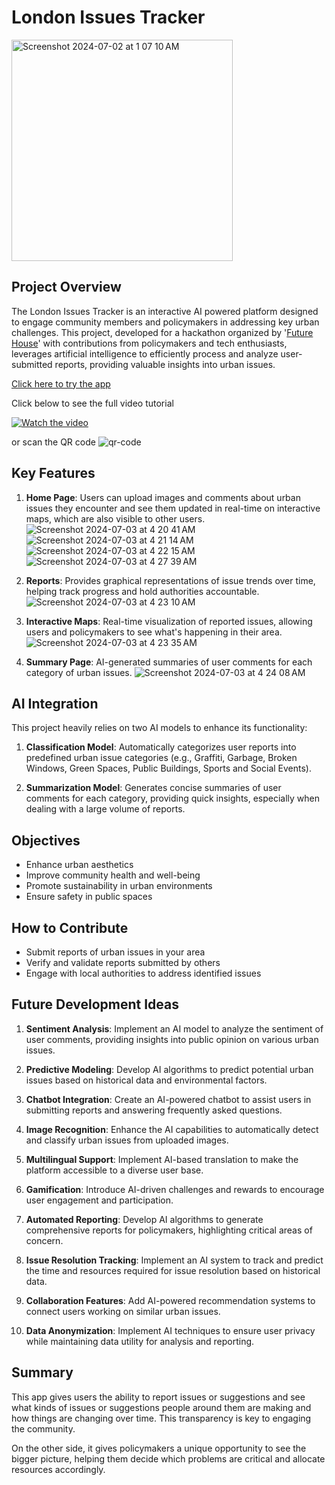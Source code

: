 # London Issues Tracker
<img width="354" alt="Screenshot 2024-07-02 at 1 07 10 AM" src="https://github.com/kailash19961996/Neighbourhood-app/assets/123597753/a8c3583c-ac53-4b9f-b67e-e9fb5e4798c4">

## Project Overview
The London Issues Tracker is an interactive AI powered platform designed to engage community members and policymakers in addressing key urban challenges. This project, developed for a hackathon organized by '[Future House](https://futurehouse.uk/)' with contributions from policymakers and tech enthusiasts, leverages artificial intelligence to efficiently process and analyze user-submitted reports, providing valuable insights into urban issues.

[Click here to try the app](https://litapp.streamlit.app/)

Click below to see the full video tutorial

[![Watch the video](https://img.youtube.com/vi/sVXmwHM06w8/0.jpg)](https://www.youtube.com/watch?v=sVXmwHM06w8)

or scan the QR code
![qr-code](https://github.com/kailash19961996/London-Issues-Tracker-APP/assets/123597753/500c3281-6cbe-4c2f-801c-59cc73693dd1)

## Key Features

1. **Home Page**: Users can upload images and comments about urban issues they encounter and see them updated in real-time on interactive maps, which are also visible to other users.
![Screenshot 2024-07-03 at 4 20 41 AM](https://github.com/kailash19961996/London-Issues-Tracker-APP/assets/123597753/ef63a7b3-8532-4833-9ea2-9138690a8995)
![Screenshot 2024-07-03 at 4 21 14 AM](https://github.com/kailash19961996/London-Issues-Tracker-APP/assets/123597753/57ce48e2-8948-420c-8bd2-b98c0e49f0c4)
![Screenshot 2024-07-03 at 4 22 15 AM](https://github.com/kailash19961996/London-Issues-Tracker-APP/assets/123597753/4f611b7b-af3b-4205-8308-88eef830e28a)
![Screenshot 2024-07-03 at 4 27 39 AM](https://github.com/kailash19961996/London-Issues-Tracker-APP/assets/123597753/5fc6ce1b-ec51-4f80-b05e-2c9f77823767)

3. **Reports**: Provides graphical representations of issue trends over time, helping track progress and hold authorities accountable.
![Screenshot 2024-07-03 at 4 23 10 AM](https://github.com/kailash19961996/London-Issues-Tracker-APP/assets/123597753/a266afc0-04ec-48af-a457-36501566dccb)

4. **Interactive Maps**: Real-time visualization of reported issues, allowing users and policymakers to see what's happening in their area.
![Screenshot 2024-07-03 at 4 23 35 AM](https://github.com/kailash19961996/London-Issues-Tracker-APP/assets/123597753/185cdb04-474e-4f71-8c92-ca9da148e265)

5. **Summary Page**: AI-generated summaries of user comments for each category of urban issues.
![Screenshot 2024-07-03 at 4 24 08 AM](https://github.com/kailash19961996/London-Issues-Tracker-APP/assets/123597753/ae6b8771-4f44-4846-9ba9-5e8f2d36035b)

## AI Integration

This project heavily relies on two AI models to enhance its functionality:

1. **Classification Model**: Automatically categorizes user reports into predefined urban issue categories (e.g., Graffiti, Garbage, Broken Windows, Green Spaces, Public Buildings, Sports and Social Events).

2. **Summarization Model**: Generates concise summaries of user comments for each category, providing quick insights, especially when dealing with a large volume of reports.

## Objectives

- Enhance urban aesthetics
- Improve community health and well-being
- Promote sustainability in urban environments
- Ensure safety in public spaces

## How to Contribute

- Submit reports of urban issues in your area
- Verify and validate reports submitted by others
- Engage with local authorities to address identified issues

## Future Development Ideas

1. **Sentiment Analysis**: Implement an AI model to analyze the sentiment of user comments, providing insights into public opinion on various urban issues.

2. **Predictive Modeling**: Develop AI algorithms to predict potential urban issues based on historical data and environmental factors.

3. **Chatbot Integration**: Create an AI-powered chatbot to assist users in submitting reports and answering frequently asked questions.

4. **Image Recognition**: Enhance the AI capabilities to automatically detect and classify urban issues from uploaded images.

5. **Multilingual Support**: Implement AI-based translation to make the platform accessible to a diverse user base.

6. **Gamification**: Introduce AI-driven challenges and rewards to encourage user engagement and participation.

7. **Automated Reporting**: Develop AI algorithms to generate comprehensive reports for policymakers, highlighting critical areas of concern.

8. **Issue Resolution Tracking**: Implement an AI system to track and predict the time and resources required for issue resolution based on historical data.

9. **Collaboration Features**: Add AI-powered recommendation systems to connect users working on similar urban issues.

10. **Data Anonymization**: Implement AI techniques to ensure user privacy while maintaining data utility for analysis and reporting.

## Summary
This app gives users the ability to report issues or suggestions and see what kinds of issues or suggestions people around them are making and how things are changing over time. This transparency is key to engaging the community.

On the other side, it gives policymakers a unique opportunity to see the bigger picture, helping them decide which problems are critical and allocate resources accordingly.
